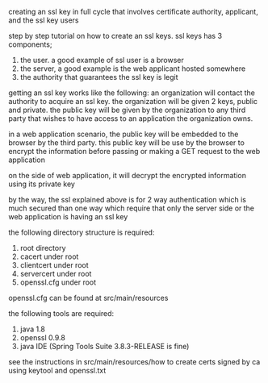 
creating an ssl key in full cycle that involves certificate authority, applicant, and the ssl key users 


step by step tutorial on how to create an ssl keys.
ssl keys has 3 components; 
1) the user. a good example of ssl user is a browser
2) the server, a good example is the web applicant hosted somewhere
3) the authority that guarantees the ssl key is legit

getting an ssl key works like the following:
an organization will contact the authority to acquire an ssl key. the organization will be given 2 keys,
public and private. the public key will be given by the organization to any third party that wishes to
have access to an application the organization owns.

in a web application scenario, the public key will be embedded to the browser by the third party. this public key
will be use by the browser to encrypt the information before passing or making a GET request to the web application

on the side of web application, it will decrypt the encrypted information using its private key

by the way, the ssl explained above is for 2 way authentication which is much secured than one way
which require that only the server side or the web application is having an ssl key


the following directory structure is required:

1) root directory
2) cacert under root
3) clientcert under root
4) servercert under root
5) openssl.cfg under root

openssl.cfg can be found at src/main/resources


the following tools are required:
1) java 1.8
2) openssl 0.9.8
3) java IDE (Spring Tools Suite 3.8.3-RELEASE is fine) 


see the instructions in src/main/resources/how to create certs signed by ca using keytool and openssl.txt
